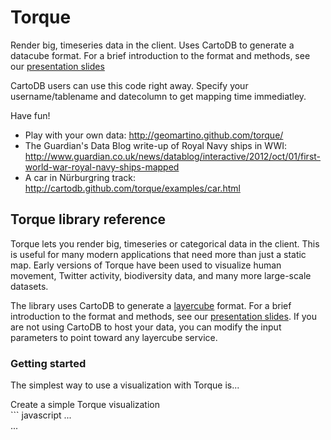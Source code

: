 Torque
==

Render big, timeseries data in the client. Uses CartoDB to generate a datacube format. For a brief introduction to the format and methods, see our [presentation slides](http://gijs.github.com/images/cartodb_datacubes.pdf)

CartoDB users can use this code right away. Specify your username/tablename and datecolumn to get mapping time immediatley.

Have fun!

* Play with your own data: http://geomartino.github.com/torque/
* The Guardian's Data Blog write-up of Royal Navy ships in WWI: http://www.guardian.co.uk/news/datablog/interactive/2012/oct/01/first-world-war-royal-navy-ships-mapped
* A car in Nürburgring track: http://cartodb.github.com/torque/examples/car.html

## Torque library reference

Torque lets you render big, timeseries or categorical data in the client. This is useful for many modern applications that need more than just a static map. Early versions of Torque have been used to visualize human movement, Twitter activity, biodiversity data, and many more large-scale datasets.

The library uses CartoDB to generate a [layercube]() format. For a brief introduction to the format and methods, see our [presentation slides](http://gijs.github.com/images/cartodb_datacubes.pdf). If you are not using CartoDB to host your data, you can modify the input parameters to point toward any layercube service.

### Getting started

The simplest way to use a visualization with Torque is...

<div class="margin20"></div>
<div class="code_title">Create a simple Torque visualization</div>
  ``` javascript
    ...
    <body>
      <div id="map"></div>
    </body>
    ...
    <script>
      window.onload = function() {
	      // Create a Leaflet map
	      var map = new L.Map('map', {
	        zoomControl: true,
	        center: [40, 0],
	        //center: [36.60670888641815,  38.627929687],
	        zoom: 3
	      });

	      // Add a basemap, here we use one provided by Stamen
	      L.tileLayer('http://tile.stamen.com/toner/{z}/{x}/{y}.png', {
	        attribution: 'Stamen'
	      }).addTo(map);



	      // Add Torque visualization
	      // - create the torqueLayer object
	      // - add the torqueLayer to the map
	      var torqueLayer = new L.TorqueLayer({
	        provider: 'sql_api',
	        user       : 'viz2',
	        table      : 'ow',
	        column     : 'date',
	        countby    : 'count(cartodb_id)',
	        resolution: 1,
	        is_time: true,
	        steps: 750,
	        pixel_size: 4,
	        blendmode  : 'lighter'
	      });

	      torqueLayer.addTo(map);
	      var t = 0;
	      setInterval(function() {
	        torqueLayer.setKey((t++%750));
	      }, 100);
      }
    </script>
  ```
[Grab the complete example source code](https://github.com/CartoDB/torque/blob/master/examples/navy_leaflet.html)
<div class="margin20"></div>

### API
[see reference](https://github.com/CartoDB/torque/blob/master/doc/API.md)

